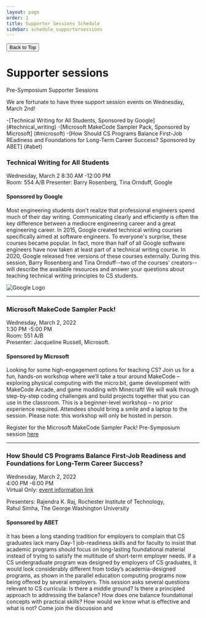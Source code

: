 ```yaml
---
layout: page
order: 1
title: Supporter Sessions Schedule
sidebar: schedule_supportersessions
---
```


<button onclick="topFunction()" id="toTopButton" title="Go to top">Back to Top</button> 


# Supporter sessions


Pre-Symposium Supporter Sessions

We are fortunate to have three support session events on Wednesday, March 2nd!

-[Technical Writing for All Students, Sponsored by Google] (#technical_writing)
-[Microsoft MakeCode Sampler Pack, Sponsored by Microsoft] (#microsoft)
-[How Should CS Programs Balance First-Job REadiness and Foundations for Long-Term Career Success? Sponsored by ABET] (#abet)

### <a id="technical_writing"></a>Technical Writing for All Students

Wednesday, March 2
8:30 AM -12:00 PM<br>
Room: 554 A/B
Presenter: Barry Rosenberg, Tina Ornduff, Google

#### Sponsored by Google

Most engineering students don't realize that professional engineers spend much of their day writing. Communicating clearly and efficiently is often the key difference between a mediocre engineering career and a great engineering career. In 2015, Google created technical writing courses specifically aimed at software engineers. To everyone's surprise, these courses became popular. In fact, more than half of all Google software engineers have now taken at least part of a technical writing course. In 2020, Google released free versions of these courses externally. During this session, Barry Rosenberg and Tina Ornduff--two of the courses' creators--will describe the available resources and answer your questions about teaching technical writing principles to CS students.

![Google Logo](supporter_logos/google.png)

---

### <a id ="microsoft"></a> Microsoft MakeCode Sampler Pack!

Wednesday, March 2, 2022<br>
1:30 PM -5:00 PM<br>
Room: 551 A/B  
Presenter: Jacqueline Russell, Microsoft. 

#### Sponsored by Microsoft

Looking for some high-engagement options for teaching CS?  Join us for a fun, hands-on workshop where we’ll take a tour around MakeCode – exploring physical computing with the micro:bit, game development with MakeCode Arcade, and game modding with Minecraft!  We will walk through step-by-step coding challenges and build projects together that you can use in the classroom.  This is a beginner-level workshop – no prior experience required.  Attendees should bring a smile and a laptop to the session. Please note: this workshop will only be hosted in person.

Register for the Microsoft MakeCode Sampler Pack! Pre-Symposium session [here](https://forms.office.com/r/R0F2ACEuss)


---

### <a id = "abet"></a> How Should CS Programs Balance First-Job Readiness and Foundations for Long-Term Career Success?

Wednesday, March 2, 2022<br>
4:00 PM -6:00 PM<br>
Virtual Only: [event information link](http://www.deapcomp.org/sigcse2022/)  

Presenters: Rajendra K. Raj, Rochester Institute of Technology,  
Rahul Simha, The George Washington University  

#### Sponsored by ABET

It has been a long standing tradition for employers to complain that CS graduates lack many Day-1 job-readiness skills and for faculty to insist that academic programs should focus on long-lasting foundational material instead of trying to satisfy the multitude of short-term employer needs. If a CS undergraduate program was designed by employers of CS graduates, it would look considerably different from today’s academia-designed programs, as shown in the parallel education computing programs now being offered by several employers. This session asks several questions relevant to CS curricula: Is there a middle ground? Is there a principled approach to addressing the balance? How does one balance foundational concepts with practical skills? How would we know what is effective and what is not? Come join the discussion and
